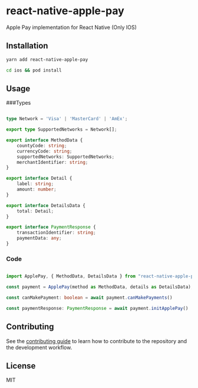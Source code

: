 # react-native-apple-pay

Apple Pay implementation for React Native (Only IOS)

## Installation

```sh
yarn add react-native-apple-pay

cd ios && pod install
```

## Usage

###Types

```ts

type Network = 'Visa' | 'MasterCard' | 'AmEx';

export type SupportedNetworks = Network[];

export interface MethodData {
    countyCode: string;
    currencyCode: string;
    supportedNetworks: SupportedNetworks;
    merchantIdentifier: string;
}

export interface Detail {
    label: string;
    amount: number;
}

export interface DetailsData {
    total: Detail;
}

export interface PaymentResponse {
    transactionIdentifier: string;
    paymentData: any;
}

```

### Code
```ts

import ApplePay, { MethodData, DetailsData } from "react-native-apple-pay";

const payment = ApplePay(method as MethodData, details as DetailsData);

const canMakePayment: boolean = await payment.canMakePayments()

const paymentResponse: PaymentResponse = await payment.initApplePay()

```

## Contributing

See the [contributing guide](CONTRIBUTING.md) to learn how to contribute to the repository and the development workflow.

## License

MIT
